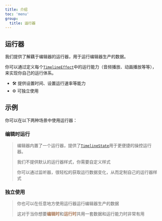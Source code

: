 ```yaml
---
title: 介绍
toc: 'menu'
group: 
  title: 运行器
---
```


## 运行器

我们提供了解藕于编辑器的运行器，用于运行编辑器生产的数据。

你可以通过定义每个<code><a href="/data#timelineeffect">TimelineEffect</a></code>中的运行能力（音频播放、动画播放等等），来实现你自己的运行体系。

+ 🛠 提供设置时间、设置运行速率等能力
+ ⚙️ 可独立使用


## 示例

你可以在以下两种场景中使用运行器：

### 编辑时运行
> 编辑器内置了一个运行器，提供了<code><a href="/data#timelinestate">TimelineState</a></code>用于更便捷的操控运行器。
> 
> 我们不提供默认的运行器样式，你需要自定义样式
> 
> 你可以通过监听器，很轻松的获取运行数据变化，从而定制自己的运行器样式

<code src="./example1/index.tsx"></code>

### 独立使用

> 你也可以在任意地方使用运行器运行编辑器生产的数据
> 
> 这对于当你想要<b style="color: #a87654">编辑时</b>和<b style="color: #a87654">运行时</b>共用一套数据和运行能力时非常有用

<code src="./example2/index.tsx"></code>
